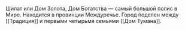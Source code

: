 Шилат или Дом Золота, Дом Богатства — самый большой полис в Мире. Находится в провинции Междуречье.
Город поделен между [[Традиция]] и первыми четырьмя семьями [[Дом Тумана]].
